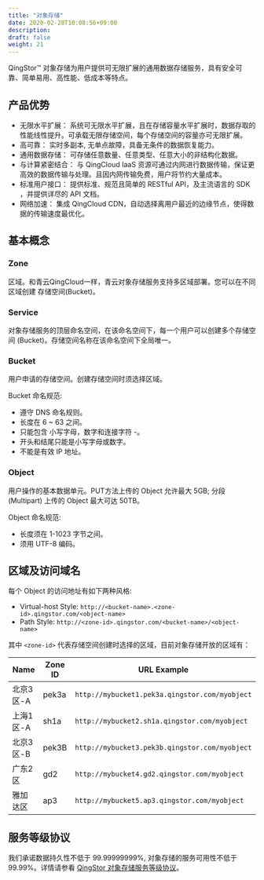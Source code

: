 ```yaml
---
title: "对象存储"
date: 2020-02-28T10:08:56+09:00
description:
draft: false
weight: 21
---
```


QingStor™ 对象存储为用户提供可无限扩展的通用数据存储服务，具有安全可靠、简单易用、高性能、低成本等特点。

## 产品优势

- 无限水平扩展： 系统可无限水平扩展，且在存储容量水平扩展时，数据存取的性能线性提升。可承载无限存储空间，每个存储空间的容量亦可无限扩展。
- 高可靠： 实时多副本, 无单点故障，具备无条件的数据恢复能力。
- 通用数据存储： 可存储任意数量、任意类型、任意大小的非结构化数据。
- 与计算紧密结合： 与 QingCloud IaaS 资源可通过内网进行数据传输，保证更高效的数据传输与处理。且因内网传输免费，用户将节约大量成本。
- 标准用户接口： 提供标准、规范且简单的 RESTful API，及主流语言的 SDK ，并提供详尽的 API 文档。
- 网络加速： 集成 QingCloud CDN，自动选择离用户最近的边缘节点，使得数据的传输速度最优化。

## 基本概念

### Zone

区域。和青云QingCloud一样，青云对象存储服务支持多区域部署。您可以在不同区域创建 存储空间(Bucket)。

### Service

对象存储服务的顶层命名空间，在该命名空间下，每一个用户可以创建多个存储空间 (Bucket)。存储空间名称在该命名空间下全局唯一。

### Bucket

用户申请的存储空间。创建存储空间时须选择区域。

Bucket 命名规范:
- 遵守 DNS 命名规则。
- 长度在 6 ~ 63 之间。
- 只能包含 小写字母，数字和连接字符 -。
- 开头和结尾只能是小写字母或数字。
- 不能是有效 IP 地址。

### Object

用户操作的基本数据单元。PUT方法上传的 Object 允许最大 5GB; 分段(Multipart) 上传的 Object 最大可达 50TB。

Object 命名规范:
- 长度须在 1-1023 字节之间。
- 须用 UTF-8 编码。

## 区域及访问域名

每个 Object 的访问地址有如下两种风格:

- Virtual-host Style: `http://<bucket-name>.<zone-id>.qingstor.com/<object-name>`
- Path Style: `http://<zone-id>.qingstor.com/<bucket-name>/<object-name>`

其中 `<zone-id>` 代表存储空间创建时选择的区域，目前对象存储开放的区域有：

|Name|Zone ID|URL Example|
|-|-|-|
|北京3区-A|pek3a|`http://mybucket1.pek3a.qingstor.com/myobject`|
|上海1区-A|sh1a|`http://mybucket2.sh1a.qingstor.com/myobject`|
|北京3区-B|pek3B| `http://mybucket3.pek3b.qingstor.com/myobject`|
|广东2区|gd2|`http://mybucket4.gd2.qingstor.com/myobject`|
|雅加达区|ap3|`http://mybucket5.ap3.qingstor.com/myobject`|

## 服务等级协议

我们承诺数据持久性不低于 99.99999999%, 对象存储的服务可用性不低于99.99%。详情请参看 [QingStor 对象存储服务等级协议](https://www.qingcloud.com/terms#sla-terms)。

